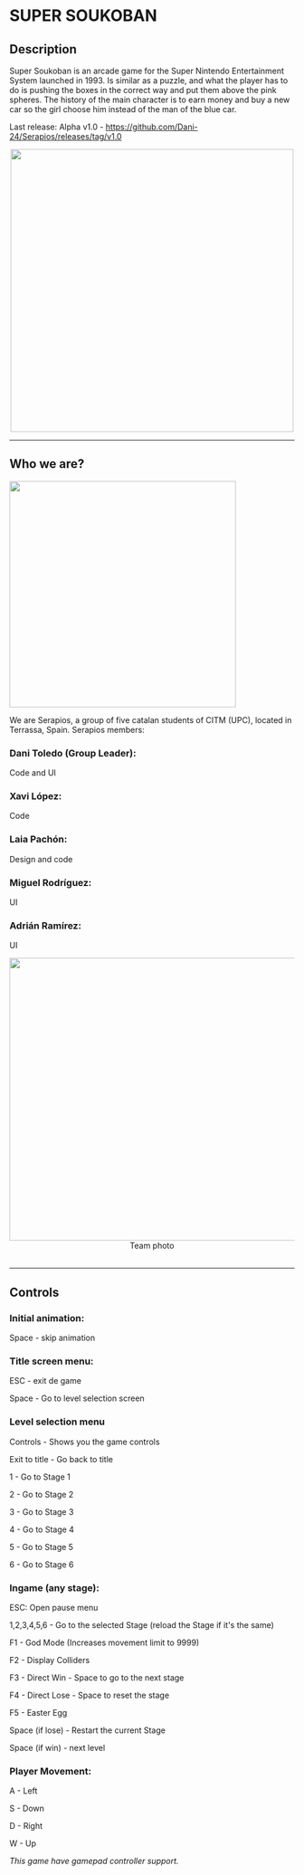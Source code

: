 # SUPER SOUKOBAN

## Description
 Super Soukoban is an arcade game for the Super Nintendo Entertainment System launched in 1993. Is similar as a puzzle, and what the player has to do is pushing the boxes in the correct way and put them above the pink spheres. The history of the main character is to earn money and buy a new car so the girl choose him instead of the man of the blue car.
 
 
Last release:
Alpha v1.0 - https://github.com/Dani-24/Serapios/releases/tag/v1.0


<p align="center">
 
 <img align="center" width="500" height="500" src="https://www.giantbomb.com/a/uploads/square_medium/2/23093/2623980-super%20soukoban%20%28j%29_00001.jpg">
 
</p>

***

## Who we are?

<img align="center" width="400" height="400" src="https://cdn.discordapp.com/attachments/818140279147724820/835096871692533771/serapios_logo.png">


We are Serapios, a group of five catalan students of CITM (UPC), located in Terrassa, Spain. 
Serapios members:

### Dani Toledo (Group Leader):
 Code and UI
### Xavi López:
 Code
### Laia Pachón:
 Design and code
### Miguel Rodríguez:
 UI 
### Adrián Ramírez:
 UI 
 
 
<p align="center">
<img width="700" height="500" src="https://cdn.discordapp.com/attachments/818140279147724820/848592806691471360/IMG-20210527-WA0023_1.jpg">
 
 <br>
 Team photo
 <br><br>
 
 </p>
 
***

## Controls
### Initial animation:
Space - skip animation

### Title screen menu:
ESC - exit de game

Space - Go to level selection screen

### Level selection menu
Controls - Shows you the game controls

Exit to title - Go back to title

1 - Go to Stage 1

2 - Go to Stage 2

3 - Go to Stage 3

4 - Go to Stage 4

5 - Go to Stage 5

6 - Go to Stage 6

### Ingame (any stage):
ESC: Open pause menu

1,2,3,4,5,6 - Go to the selected Stage (reload the Stage if it's the same)

F1 - God Mode (Increases movement limit to 9999)

F2 - Display Colliders

F3 - Direct Win - Space to go to the next stage

F4 - Direct Lose - Space to reset the stage

F5 - Easter Egg

Space (if lose) - Restart the current Stage

Space (if win) - next level

### Player Movement:
A - Left

S - Down

D - Right

W - Up

*This game have gamepad controller support.*

